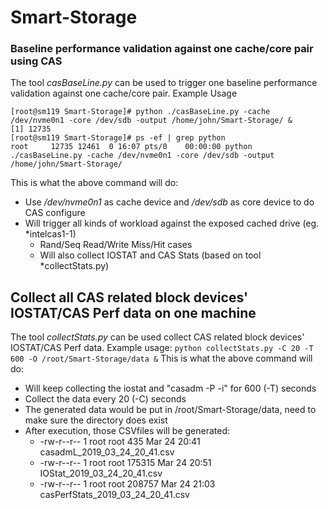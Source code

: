 # Smart-Storage
### Baseline performance validation against one cache/core pair using CAS
The tool *casBaseLine.py* can be used to trigger one baseline performance validation against one cache/core pair.
Example Usage
```
[root@sm119 Smart-Storage]# python ./casBaseLine.py -cache /dev/nvme0n1 -core /dev/sdb -output /home/john/Smart-Storage/ &
[1] 12735
[root@sm119 Smart-Storage]# ps -ef | grep python
root     12735 12461  0 16:07 pts/0    00:00:00 python ./casBaseLine.py -cache /dev/nvme0n1 -core /dev/sdb -output /home/john/Smart-Storage/
```
This is what the above command will do:
* Use */dev/nvme0n1* as cache device and */dev/sdb* as core device to do CAS configure
* Will trigger all kinds of workload against the exposed cached drive (eg. *intelcas1-1)
  * Rand/Seq Read/Write Miss/Hit cases
  * Will also collect IOSTAT and CAS Stats (based on tool *collectStats.py)
  
## Collect all CAS related block devices' IOSTAT/CAS Perf data on one machine
The tool *collectStats.py* can be used collect CAS related block devices' IOSTAT/CAS Perf data. 
Example usage:
```python collectStats.py -C 20 -T 600 -O /root/Smart-Storage/data &```
This is what the above command will do:
- Will keep collecting the iostat and "casadm -P -i" for 600 (-T) seconds
- Collect the data every 20 (-C) seconds
- The generated data would be put in /root/Smart-Storage/data, need to make sure the directory does exist
- After execution, those  CSVfiles will be generated:
  - -rw-r--r-- 1 root root    435 Mar 24 20:41 casadmL_2019_03_24_20_41.csv
  - -rw-r--r-- 1 root root 175315 Mar 24 20:51 IOStat_2019_03_24_20_41.csv
  - -rw-r--r-- 1 root root 208757 Mar 24 21:03 casPerfStats_2019_03_24_20_41.csv
